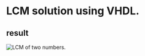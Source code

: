 <h1>LCM solution using VHDL.</h1>
<h2>result</h2>
<img src="./LCM.png" alt="LCM of two numbers." />
